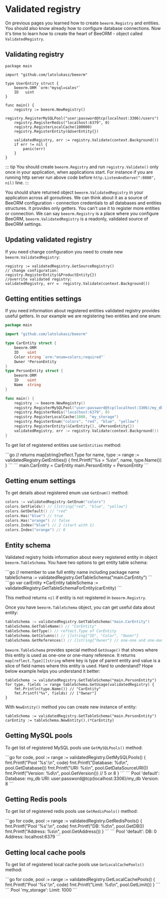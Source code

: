 # Validated registry

On previous pages you learned how to create `beeorm.Registry` and entities.
You should also know already how to configure database connections.
Now it's time to learn how to create the heart of BeeORM - object called `ValidatedRegistry`.

## Validating registry

```go{17}
package main

import "github.com/latolukasz/beeorm"

type UserEntity struct {
	beeorm.ORM `orm:"mysql=sales"`
	ID   uint
}

func main() {
    registry := beeorm.NewRegistry()
    registry.RegisterMySQLPool("user:password@tcp(localhost:3306)/users")
    registry.RegisterRedis("localhost:6379", 0) 
    registry.RegisterLocalCache(100000)
    registry.RegisterEntity(&UserEntity{}) 
    
    validatedRegistry, err := registry.Validate(context.Background())
    if err != nil {
        panic(err)
    }
}  
```

::: tip
You should create `beeorm.Registry` and run `registry.Validate()` only once
in your application, when applications start. For instance if you are running
http server run above code before `http.ListenAndServe(":8080", nil)` line.
:::

You should share returned object `beeorm.ValidatedRegistry` in your application across all goroutines. 
We can think about it as a source of BeeORM configuration - connection credentials 
to all databases and entities structures. It provides only getters. You can't use
it to register more entities or connection. We can say `beeorm.Registry` is a place 
where you configure BeeORM, `beeorm.ValidatedRegistry` is a readonly, validated 
source of BeeORM settings.

## Updating validated registry

If you need change configuration you need to create new `beeorm.ValidatedRegistry`:

```go{1}
registry := validatedRegistry.GetSourceRegistry()
// change configuration:
registry.RegisterEntity(&ProductEntity{})
//overrite validated registry: 
validatedRegistry, err =  registry.Validate(context.Background())
```

## Getting entities settings

If you need information about registered entities validated registry provides
useful getters. In our example we are registering two entities and one enum:

```go
package main

import "github.com/latolukasz/beeorm"

type CarEntity struct {
	beeorm.ORM
	ID    uint
	Color string `orm:"enum=colors;required"` 
	Owner *PersonEntity
}
type PersonEntity struct {
	beeorm.ORM
	ID    uint
	Name  string
}

func main() {
    registry := beeorm.NewRegistry()
    registry.RegisterMySQLPool("user:password@tcp(localhost:3306)/my_db")
    registry.RegisterRedis("localhost:6379", 0)
    registry.RegisterLocalCache(1000, "my_storage")
    registry.RegisterEnum("colors", "red", "blue", "yellow")
    registry.RegisterEntity(&CarEntity{}, &PersonEntity{}) 
    validatedRegistry, err := registry.Validate(context.Background())
}  
```

To get list of registered entities use `GetEntities` method:

<code-group>
<code-block title="code">
```go
// returns map[string]reflect.Type
for name, type := range := validatedRegistry.GetEntities() {
    fmt.Printf("%s = %s\n", name, type.Name())
}
```
</code-block>

<code-block title="output">
```
main.CarEntity = CarEntity
main.PersonEntity = PersonEntity
```
</code-block>
</code-group>

## Getting enum settings

To get details about registered enum use `GetEnum()` method:

```go
colors := validatedRegistry.GetEnum("colors")
colors.GetFields() // []string{"red", "blue", "yellow"}
colors.GetDefault() // "red"
colors.Has("blue") // true
colors.Has("orange") // false
colors.Index("blue") // 2 (start with 1)
colors.Index("orange") // 0
```

## Entity schema

Validated registry holds information about every registered entity in
object `beeorm.TableSchema`. You have two options to get entity table schema:

<code-group>
<code-block title="using name">
```go
// remember to use full entity name including package name
tableSchema := validatedRegistry.GetTableSchema("main.CarEntity")
```
</code-block>

<code-block title="using entity">
```go
var carEntity *CarEntity
tableSchema := validatedRegistry.GetTableSchemaForEntity(carEntity)
```
</code-block>
</code-group>

This method returns `nil` if entity is not registered in `beeorm.Registry`.

Once you have `beeorm.TableSchema` object, you can get useful data about entity:

```go
tableSchema := validatedRegistry.GetTableSchema("main.CarEntity")
tableSchema.GetTableName() // "CarEntity"
tableSchema.GetType() // reftect.Type of CarEntity
tableSchema.GetColumns() // []string{"ID", "Color", "Owner"}
tableSchema.GetReferences() // []string{"Owner"} // one-one and one-many field names
```

`beeorm.TableSchema` provides special method `GetUsage()` that shows where this entity
is used as one-one or one-many reference. It returns ` map[reflect.Type][]string` where
key is type of parent entity and value is a slice of field names where this entity is used.
Hard to understand? Hope below example helps you understand it better:

```go{2}
tableSchema := validatedRegistry.GetTableSchema("main.PersonEntity")
for type, fields := range tableSchema.GetUsage(validatedRegistry) {
    fmt.Println(type.Name()) // "CarEntity"
    fmt.Printf("%v", fields) // ["Owner"]
}
```

With `NewEntity()` method you can create new instance of entity:

```go{2}
tableSchema := validatedRegistry.GetTableSchema("main.PersonEntity")
carEntity := tableSchema.NewEntity().(*CarEntity)
```

## Getting MySQL pools

To get list of registered MySQL pools use `GetMySQLPools()` method:

<code-group>
<code-block title="code">
```go
for code, pool := range := validatedRegistry.GetMySQLPools() {
    fmt.Printf("Pool '%s':\n", code)
    fmt.Printf("Database: %d\n", pool.GetDatabase())
    fmt.Printf("URI: %s\n", pool.GetDataSourceURI())
    fmt.Printf("Version: %d\n", pool.GetVersion()) // 5 or 8
}
```
</code-block>

<code-block title="output">
```
Pool 'default':
Database: my_db
URI: user:password@tcp(localhost:3306)/my_db
Version: 8
```
</code-block>
</code-group>

## Getting Redis pools

To get list of registered redis pools use `GetRedisPools()` method:

<code-group>
<code-block title="code">
```go
for code, pool := range := validatedRegistry.GetRedisPools() {
    fmt.Printf("Pool '%s':\n", code)
    fmt.Printf("DB: %d\n", pool.GetDB())
    fmt.Printf("Address: %s\n", pool.GetAddress())
}
```
</code-block>

<code-block title="output">
```
Pool 'default':
DB: 0
Address: localhost:6379
```
</code-block>
</code-group>

## Getting local cache pools

To get list of registered local cache pools use `GetLocalCachePools()` method:

<code-group>
<code-block title="code">
```go
for code, pool := range := validatedRegistry.GetLocalCachePools() {
    fmt.Printf("Pool '%s':\n", code)
    fmt.Printf("Limit: %d\n", pool.GetLimit())
}
```
</code-block>

<code-block title="output">
```
Pool 'my_storage':
Limit: 1000
```
</code-block>
</code-group>
